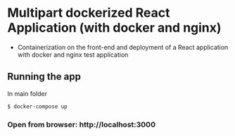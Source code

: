 # Multipart dockerized React Application (with docker and nginx)

- Containerization on the front-end and deployment of a React application with docker and nginx test application

## Running the app
In main folder
```sh
$ docker-compose up
```

### Open from browser: http://localhost:3000